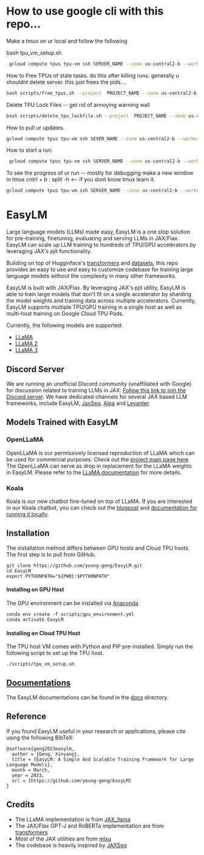 # How to use google cli with this repo...

Make a tmux on ur local and follow the following

bash tpu_vm_setup.sh

```bash
 gcloud compute tpus tpu-vm ssh SERVER_NAME --zone us-central2-b --worker=all --project  PROJECT_NAME --command 'cd EasyLM-Base && bash scripts/vm_setup_plain.sh'
```

How to Free TPUs of stale tasks. do this after killing runs.  generally u shouldnt delete server. this just frees the pids....

```bash
bash scripts/free_tpus.sh --project  PROJECT_NAME --zone us-central2-b --tpu_name SERVER_NAME
```


Delete TPU Lock Files -- get rid of annoying warning wall 

```bash
bash scripts/delete_tpu_lockfile.sh --project  PROJECT_NAME --zone us-central2-b --tpu_name SERVER_NAME
```

How to pull ur updates. 

```bash
gcloud compute tpus tpu-vm ssh SEVER_NAME --zone us-central2-b --worker=all --project PROJECT_NAME --command 'cd EasyLM-Base && git  pull https://github.com/opooladz/EasyLM-Base.git'
```

How to start a run.

```bash
 gcloud compute tpus tpu-vm ssh SERVER_NAME --zone us-central2-b --worker=all --project  PROJECT_NAME --command 'export WANDB_API_KEY=YOUR_KEY && cd EasyLM-Base && nohup bash ./examples/whatever_u_wanna_run.sh  > nohup.out 2>&1 &'
```


To see the progress of ur run -- mostly for debugging make a new window in tmux cntrl + b : split -h <-- if you dont know tmux learn it. 

```bash
gcloud compute tpus tpu-vm ssh SERVER_NAME --zone us-central2-b --worker=0 --project PROJECT_NAME --command 'tail -f EasyLM-Base/nohup.out'
```




# EasyLM
Large language models (LLMs) made easy, EasyLM is a one stop solution for
pre-training, finetuning, evaluating and serving LLMs in JAX/Flax. EasyLM can
scale up LLM training to hundreds of TPU/GPU accelerators by leveraging
JAX's pjit functionality.


Building on top of Hugginface's [transformers](https://huggingface.co/docs/transformers/main/en/index)
and [datasets](https://huggingface.co/docs/datasets/index), this repo provides
an easy to use and easy to customize codebase for training large language models
without the complexity in many other frameworks.


EasyLM is built with JAX/Flax. By leveraging JAX's pjit utility, EasyLM is able
to train large models that don't fit on a single accelerator by sharding
the model weights and training data across multiple accelerators. Currently,
EasyLM supports multiple TPU/GPU training in a single host as well as multi-host
training on Google Cloud TPU Pods.

Currently, the following models are supported:
* [LLaMA](https://arxiv.org/abs/2302.13971)
* [LLaMA 2](https://arxiv.org/abs/2307.09288)
* [LLaMA 3](https://llama.meta.com/llama3/)

## Discord Server
We are running an unofficial Discord community (unaffiliated with Google) for discussion related to training LLMs in JAX. [Follow this link to join the Discord server](https://discord.gg/Rf4drG3Bhp). We have dedicated channels for several JAX based LLM frameworks, include EasyLM, [JaxSeq](https://github.com/Sea-Snell/JAXSeq), [Alpa](https://github.com/alpa-projects/alpa) and [Levanter](https://github.com/stanford-crfm/levanter).


## Models Trained with EasyLM
### OpenLLaMA
OpenLLaMA is our permissively licensed reproduction of LLaMA which can be used
for commercial purposes. Check out the [project main page here](https://github.com/openlm-research/open_llama).
The OpenLLaMA can serve as drop in replacement for the LLaMA weights in EasyLM.
Please refer to the [LLaMA documentation](docs/llama.md) for more details.


### Koala
Koala is our new chatbot fine-tuned on top of LLaMA. If you are interested in
our Koala chatbot, you can check out the [blogpost](https://bair.berkeley.edu/blog/2023/04/03/koala/)
and [documentation for running it locally](docs/koala.md).


## Installation
The installation method differs between GPU hosts and Cloud TPU hosts. The first
step is to pull from GitHub.

``` shell
git clone https://github.com/young-geng/EasyLM.git
cd EasyLM
export PYTHONPATH="${PWD}:$PYTHONPATH"
```

#### Installing on GPU Host
The GPU environment can be installed via [Anaconda](https://www.anaconda.com/products/distribution).

``` shell
conda env create -f scripts/gpu_environment.yml
conda activate EasyLM
```

#### Installing on Cloud TPU Host
The TPU host VM comes with Python and PIP pre-installed. Simply run the following
script to set up the TPU host.

``` shell
./scripts/tpu_vm_setup.sh
```


## [Documentations](docs/README.md)
The EasyLM documentations can be found in the [docs](docs/) directory.


## Reference
If you found EasyLM useful in your research or applications, please cite using the following BibTeX:
```
@software{geng2023easylm,
  author = {Geng, Xinyang},
  title = {EasyLM: A Simple And Scalable Training Framework for Large Language Models},
  month = March,
  year = 2023,
  url = {https://github.com/young-geng/EasyLM}
}
```



## Credits
* The LLaMA implementation is from [JAX_llama](https://github.com/Sea-Snell/JAX_llama)
* The JAX/Flax GPT-J and RoBERTa implementation are from [transformers](https://huggingface.co/docs/transformers/main/en/index)
* Most of the JAX utilities are from [mlxu](https://github.com/young-geng/mlxu)
* The codebase is heavily inspired by [JAXSeq](https://github.com/Sea-Snell/JAXSeq)
